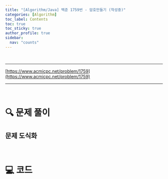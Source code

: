 ```yaml
---
title: "[Algorithm/Java] 백준 1759번 - 암호만들기 (작성중)"
categories: [Algorithm]
toc_label: Contents
toc: true
toc_sticky: true
author_profile: true
sidebar:
  nav: "counts"
---
```


<br>

---

[https://www.acmicpc.net/problem/1759](https://www.acmicpc.net/problem/1759)

---

<br>

# 🔍 문제 풀이

## 문제 도식화

<br>

# 💻 코드

```java

```

<br>

